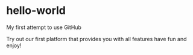 # hello-world
My first attempt to use GitHub

Try out our first platform that provides you with all features
have fun and enjoy!


